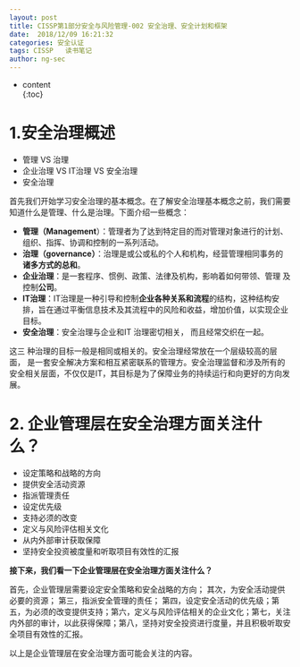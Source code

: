```yaml
---
layout: post  
title: CISSP第1部分安全与风险管理-002 安全治理、安全计划和框架
date:  2018/12/09 16:21:32  
categories: 安全认证 
tags: CISSP   读书笔记
author: ng-sec  
---
```


* content  
{:toc}

# 1.安全治理概述
- 管理 VS 治理
- 企业治理 VS IT治理 VS 安全治理
- 安全治理

首先我们开始学习安全治理的基本概念。在了解安全治理基本概念之前，我们需要知道什么是管理、什么是治理。下面介绍一些概念：

- **管理（Management**）：管理者为了达到特定目的而对管理对象进行的计划、 组织、指挥、协调和控制的一系列活动。
- **治理（governance）**：治理是或公或私的个人和机构，经营管理相同事务的**诸多方式的总和**。
- **企业治理**：是一套程序、惯例、政策、法律及机构，影响着如何带领、管理 及控制**公司**。
- **IT治理**：IT治理是一种引导和控制**企业各种关系和流程**的结构，这种结构安排，旨在通过平衡信息技术及其流程中的风险和收益，增加价值，以实现企业目标。
- **安全治理**：安全治理与企业和IT  治理密切相关， 而且经常交织在一起。

这三 种治理的目标一般是相同或相关的。安全治理经常放在一个层级较高的层面， 是一套安全解决方案和相互紧密联系的管理方。安全治理监督和涉及所有的安全相关层面，不仅仅是IT，其目标是为了保障业务的持续运行和向更好的方向发展。

# 2. 企业管理层在安全治理方面关注什么？
- 设定策略和战略的方向
- 提供安全活动资源
- 指派管理责任
- 设定优先级
- 支持必须的改变
- 定义与风险评估相关文化
- 从内外部审计获取保障
- 坚持安全投资被度量和听取项目有效性的汇报

**接下来，我们看一下企业管理层在安全治理方面关注什么？**

首先，企业管理层需要设定安全策略和安全战略的方向；
其次，为安全活动提供必要的资源；
第三，指派安全管理的责任；
第四，设定安全活动的优先级；第五，为必须的改变提供支持；第六，定义与风险评估相关的企业文化；第七，关注内外部的审计，以此获得保障；第八，坚持对安全投资进行度量，并且积极听取安全项目有效性的汇报。

以上是企业管理层在安全治理方面可能会关注的内容。